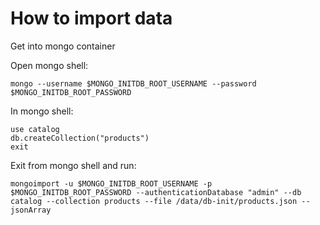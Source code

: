 # How to import data

Get into mongo container

Open mongo shell: 

```
mongo --username $MONGO_INITDB_ROOT_USERNAME --password $MONGO_INITDB_ROOT_PASSWORD
```

In mongo shell:

```
use catalog
db.createCollection("products")
exit
```

Exit from mongo shell and run:

```
mongoimport -u $MONGO_INITDB_ROOT_USERNAME -p $MONGO_INITDB_ROOT_PASSWORD --authenticationDatabase "admin" --db catalog --collection products --file /data/db-init/products.json --jsonArray
```
